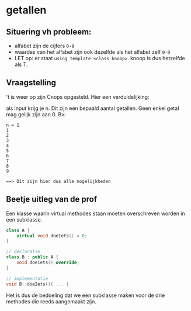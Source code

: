 # getallen

## Situering vh probleem:

- alfabet zijn de cijfers `0-9`
- waardes van het alfabet zijn ook dezelfde als het alfabet zelf `0-9`
- LET op: er staat `using template <class knoop>`. knoop is dus hetzelfde als T.

## Vraagstelling

't is weer op zijn Cnops opgesteld. Hier een verduidelijking:

als input krijg je n. Dit zijn een bepaald aantal getallen. Geen enkel getal mag
gelijk zijn aan 0. Bv:

```
n = 1
1
2
3
4
5
6
7
8
9

==> Dit zijn hier dus alle mogelijkheden
```

## Beetje uitleg van de prof

Een klasse waarin virtual methodes staan moeten overschreven worden in een
subklasse.

```C++
class A {
    virtual void doeIets() = 0;
}

// declaratie
class B : public A {
    void doeIets() override;
}

// implementatie
void B::doeIets(){ ... }
```

Het is dus de bedoeling dat we een subklasse maken voor de drie methodes
die reeds aangemaakt zijn.
